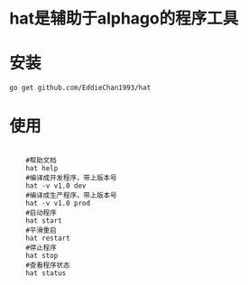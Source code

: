 #  hat是辅助于alphago的程序工具


#  安装
```
go get github.com/EddieChan1993/hat
```
# 使用
```

    #帮助文档
    hat help
    #编译成开发程序，带上版本号
    hat -v v1.0 dev
    #编译成生产程序，带上版本号
    hat -v v1.0 prod
    #启动程序
    hat start
    #平滑重启
    hat restart
    #停止程序
    hat stop
    #查看程序状态
    hat status

```



